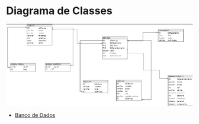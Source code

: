 # Diagrama de Classes

![GitHub Diagrama De Classes](https://github.com/cp2-dc-info-projeto-final-2018/requisitos-sysger/blob/master/FotosTelas/DiagramadeClasses.PNG)

- [Banco de Dados](https://github.com/cp2-dc-info-projeto-final-2018/requisitos-sysger/blob/master/Codigo/Bancodedados.sql)
